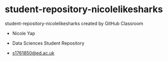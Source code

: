 # student-repository-nicolelikesharks
student-repository-nicolelikesharks created by GitHub Classroom
- Nicole Yap 

- Data Sciences Student Repository

- s1761850@ed.ac.uk 
